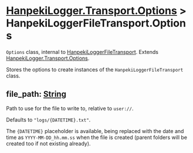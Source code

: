 # <a name="class-options"></a> [HanpekiLogger.Transport.Options](./hanpeki-logger-transport-options.md) > HanpekiLoggerFileTransport.Options

`Options` class, internal to [HanpekiLoggerFileTransport](./transport-file.md). Extends [HanpekiLogger.Transport.Options](./hanpeki-logger-transport-options.md).

Stores the options to create instances of the `HanpekiLoggerFileTransport` class.


## <a name="file-path"></a> file_path: [String](https://docs.godotengine.org/en/4.5/classes/class_string.html)

Path to use for the file to write to, relative to `user://`.

Defaults to `"logs/{DATETIME}.txt"`.

The `{DATETIME}` placeholder is available, being replaced with the date and time as `YYYY-MM-DD_hh.mm.ss` when the file is created (parent folders will be created too if not existing already).

